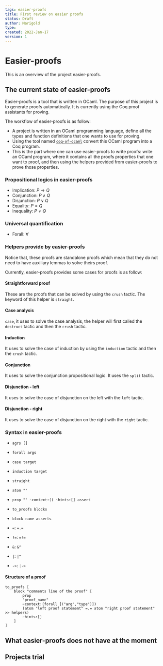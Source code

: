 ```yaml
---
tags: easier-proofs
title: First review on easier proofs
status: Draft
author: Marigold
type:
created: 2022-Jan-17
version: 1
---
```

# Easier-proofs

This is an overview of the project easier-proofs. 

## The current state of easier-proofs

Easier-proofs is a tool that is written in OCaml. The purpose of this project is to generate proofs automatically. It is currently using the Coq proof assistants for proving.

The workflow of easier-proofs is as follow:

- A project is written in an OCaml programming language, define all the types and function definitions that one wants to use for proving.
- Using the tool named [`coq-of-ocaml`](https://foobar-land.github.io/coq-of-ocaml/) convert this OCaml program into a Coq program.
- This is the part where one can use easier-proofs to write proofs: write an OCaml program, where it contains all the proofs properties that one want to proof, and then using the helpers provided from easier-proofs to prove those properties. 

### Propositional logics in easier-proofs 
<!-- https://www.cs.cornell.edu/courses/cs3110/2017fa/l/20-coq-logic/notes.html#:~:text=Implication%20is%20so%20primitive%20that,always%20and%20never%20hold%2C%20respectively.-->
- Implication: $P \rightarrow Q$
- Conjunction: $P \wedge Q$
- Disjunction: $P \vee Q$
- Equality: $P = Q$
- Inequality: $P \neq Q$

### Universal quantification
- Forall: $\forall$

### Helpers provide by easier-proofs
Notice that, these proofs are standalone proofs which mean that they do not need to have auxiliary lemmas to solve theirs proof.

Currently, easier-proofs provides some cases for proofs is as follow:

#### Straightforward proof
These are the proofs that can be solved by using the `crush` tactic.
The keyword of this helper is `straight`.

#### Case analysis 
`case`, it uses to solve the case analysis, the helper will first called the `destruct` tactic and then the `crush` tactic.

#### Induction 
It uses to solve the case of induction by using the `induction` tactic and then the `crush` tactic.

#### Conjunction
It uses to solve the conjunction propositional logic. It uses the `split` tactic. 

#### Disjunction - left
It uses to solve the case of disjunction on the left with the `left` tactic.

#### Disjunction - right
It uses to solve the case of disjunction on the right with the `right` tactic.

### Syntax in easier-proofs

- `agrs []`
- `forall args`
- `case target`
- `induction target`
- `straight`
- `atom ""`
- `prop "" ~context:() ~hints:[] assert`
- `to_proofs blocks`
- `block name asserts`

- `=`: `=.=`
- `!=`: `=!=`
- `&`: `&^`
- `|`: `|^`
- `->`: `|->`

#### Structure of a proof 

```
to_proofs [
    block "comments line of the proof" [
        prop 
        "proof_name" 
        ~context:(forall [("arg","type")])
        (atom "left proof statement" =.= atom "right proof statement" >> helpers)
        ~hints:[]
    ]
]
```


## What easier-proofs does not have at the moment

## Projects trial
